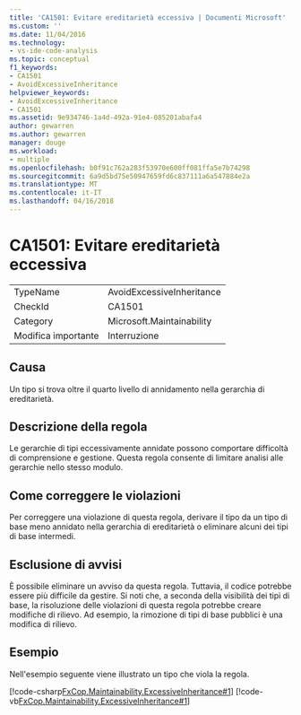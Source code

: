 ```yaml
---
title: 'CA1501: Evitare ereditarietà eccessiva | Documenti Microsoft'
ms.custom: ''
ms.date: 11/04/2016
ms.technology:
- vs-ide-code-analysis
ms.topic: conceptual
f1_keywords:
- CA1501
- AvoidExcessiveInheritance
helpviewer_keywords:
- AvoidExcessiveInheritance
- CA1501
ms.assetid: 9e934746-1a4d-492a-91e4-085201abafa4
author: gewarren
ms.author: gewarren
manager: douge
ms.workload:
- multiple
ms.openlocfilehash: b0f91c762a283f53970e600ff081ffa5e7b74298
ms.sourcegitcommit: 6a9d5bd75e50947659fd6c837111a6a547884e2a
ms.translationtype: MT
ms.contentlocale: it-IT
ms.lasthandoff: 04/16/2018
---
```

# <a name="ca1501-avoid-excessive-inheritance"></a>CA1501: Evitare ereditarietà eccessiva
|||  
|-|-|  
|TypeName|AvoidExcessiveInheritance|  
|CheckId|CA1501|  
|Category|Microsoft.Maintainability|  
|Modifica importante|Interruzione|  
  
## <a name="cause"></a>Causa  
 Un tipo si trova oltre il quarto livello di annidamento nella gerarchia di ereditarietà.  
  
## <a name="rule-description"></a>Descrizione della regola  
 Le gerarchie di tipi eccessivamente annidate possono comportare difficoltà di comprensione e gestione. Questa regola consente di limitare analisi alle gerarchie nello stesso modulo.  
  
## <a name="how-to-fix-violations"></a>Come correggere le violazioni  
 Per correggere una violazione di questa regola, derivare il tipo da un tipo di base meno annidato nella gerarchia di ereditarietà o eliminare alcuni dei tipi di base intermedi.  
  
## <a name="when-to-suppress-warnings"></a>Esclusione di avvisi  
 È possibile eliminare un avviso da questa regola. Tuttavia, il codice potrebbe essere più difficile da gestire. Si noti che, a seconda della visibilità dei tipi di base, la risoluzione delle violazioni di questa regola potrebbe creare modifiche di rilievo. Ad esempio, la rimozione di tipi di base pubblici è una modifica di rilievo.  
  
## <a name="example"></a>Esempio  
 Nell'esempio seguente viene illustrato un tipo che viola la regola.  
  
 [!code-csharp[FxCop.Maintainability.ExcessiveInheritance#1](../code-quality/codesnippet/CSharp/ca1501-avoid-excessive-inheritance_1.cs)]
 [!code-vb[FxCop.Maintainability.ExcessiveInheritance#1](../code-quality/codesnippet/VisualBasic/ca1501-avoid-excessive-inheritance_1.vb)]